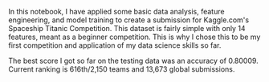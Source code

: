 In this notebook, I have applied some basic data analysis, feature engineering, and model training to create a submission for Kaggle.com's Spaceship Titanic Competition. 
This dataset is fairly simple with only 14 features, meant as a beginner competition.
This is why I chose this to be my first competition and application of my data science skills so far.

The best score I got so far on the testing data was an accuracy of 0.80009.
Current ranking is 616th/2,150 teams and 13,673 global submissions.

